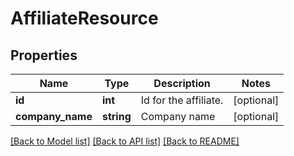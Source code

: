 # AffiliateResource

## Properties
Name | Type | Description | Notes
------------ | ------------- | ------------- | -------------
**id** | **int** | Id for the affiliate. | [optional] 
**company_name** | **string** | Company name | [optional] 

[[Back to Model list]](../README.md#documentation-for-models) [[Back to API list]](../README.md#documentation-for-api-endpoints) [[Back to README]](../README.md)


